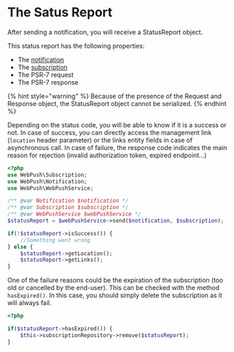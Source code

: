 # The Satus Report

After sending a notification, you will receive a StatusReport object.

This status report has the following properties:

* The [notification](the-notification.md)
* The [subscription](the-subscription.md)
* The PSR-7 request
* The PSR-7 response

{% hint style="warning" %}
Because of the presence of the Request and Response object, the StatusReport object cannot be serialized.
{% endhint %}

Depending on the status code, you will be able to know if it is a success or not. In case of success, you can directly access the management link \(`location` header parameter\) or the links entity fields in case of asynchronous call. In case of failure, the response code indicates the main reason for rejection \(invalid authorization token, expired endpoint...\)

```php
<?php
use WebPush\Subscription;
use WebPush\Notification;
use WebPush\WebPushService;

/** @var Notification $notification */
/** @var Subscription $subscription */
/** @var WebPushService $webPushService */
$statusReport = $webPushService->send($notification, $subscription);

if(!$statusReport->isSuccess()) {
    //Something went wrong
} else {
    $statusReport->getLocation();
    $statusReport->getLinks();
}
```

One of the failure reasons could be the expiration of the subscription \(too old or cancelled by the end-user\). This can be checked with the method `hasExpired()`. In this case, you should simply delete the subscription as it will always fail.

```php
<?php

if($statusReport->hasExpired()) {
    $this->subscriptionRepository->remove($statusReport);
}
```

